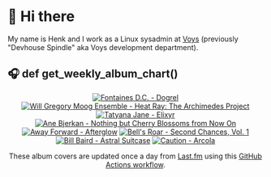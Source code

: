 # 👋 Hi there

My name is Henk and I work as a Linux sysadmin at <a href="https://www.voys.co/about/">Voys</a> (previously "Devhouse Spindle" aka Voys development department).

## 🎧 def get_weekly_album_chart()
<!-- lastfm -->
<p align="center"><a href="https://www.last.fm/music/Fontaines+D.C./Dogrel"><img src="https://lastfm.freetls.fastly.net/i/u/64s/a6e4705a174dcf7b423e82ed06038263.jpg" title="Fontaines D.C. - Dogrel"></a> <a href="https://www.last.fm/music/Will+Gregory+Moog+Ensemble/Heat+Ray:+The+Archimedes+Project"><img src="https://lastfm.freetls.fastly.net/i/u/64s/6effa6f973173eb59a70eb8f4fef8661.jpg" title="Will Gregory Moog Ensemble - Heat Ray: The Archimedes Project"></a> <a href="https://www.last.fm/music/Tatyana+Jane/Elixyr"><img src="https://lastfm.freetls.fastly.net/i/u/64s/477b3dd3d89927c0a0f8775785719be9.jpg" title="Tatyana Jane - Elixyr"></a> <a href="https://www.last.fm/music/Ane+Bjerkan/Nothing+but+Cherry+Blossoms+from+Now+On"><img src="https://lastfm.freetls.fastly.net/i/u/64s/fb3d6788cd765b319cb3c6f1a0c70594.jpg" title="Ane Bjerkan - Nothing but Cherry Blossoms from Now On"></a> <a href="https://www.last.fm/music/Away+Forward/Afterglow"><img src="https://lastfm.freetls.fastly.net/i/u/64s/097ed1f042f01ea6a62cc897caf96606.jpg" title="Away Forward - Afterglow"></a> <a href="https://www.last.fm/music/Bell%27s+Roar/Second+Chances,+Vol.+1"><img src="https://lastfm.freetls.fastly.net/i/u/64s/cd4d1998ac852ac4650a0ccb09c18724.jpg" title="Bell's Roar - Second Chances, Vol. 1"></a> <a href="https://www.last.fm/music/Bill+Baird/Astral+Suitcase"><img src="https://lastfm.freetls.fastly.net/i/u/64s/77f494f24fe1049236e1332244ee07f6.jpg" title="Bill Baird - Astral Suitcase"></a> <a href="https://www.last.fm/music/Caution/Arcola"><img src="https://lastfm.freetls.fastly.net/i/u/64s/30ac6adc26f549e5207c46ff16151119.jpg" title="Caution - Arcola"></a> </p>

<p align="center">These album covers are updated once a day from <a href="https://www.last.fm/user/hbokh">Last.fm</a> using this <a href="https://github.com/marketplace/actions/lastfm-to-markdown">GitHub Actions workflow</a>.</p>
